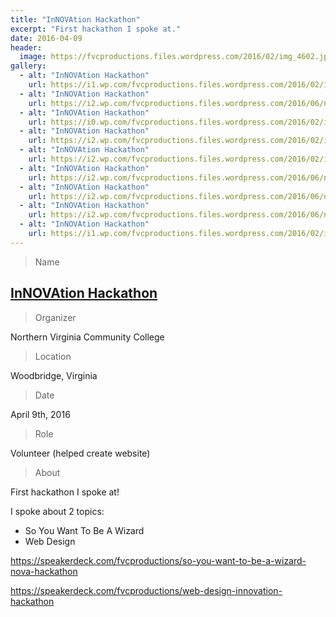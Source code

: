 ```yaml
---
title: "InNOVAtion Hackathon"
excerpt: "First hackathon I spoke at."
date: 2016-04-09
header:
  image: https://fvcproductions.files.wordpress.com/2016/02/img_4602.jpg
gallery:
  - alt: "InNOVAtion Hackathon"
    url: https://i1.wp.com/fvcproductions.files.wordpress.com/2016/02/img_4576.jpg?w=515&h=343&crop&ssl=1&zoom=2
  - alt: "InNOVAtion Hackathon"
    url: https://i2.wp.com/fvcproductions.files.wordpress.com/2016/06/nova-1.jpg?w=227&h=343&crop&ssl=1&zoom=2
  - alt: "InNOVAtion Hackathon"
    url: https://i0.wp.com/fvcproductions.files.wordpress.com/2016/02/img_0986.jpg?w=303&h=227&crop&ssl=1&zoom=2
  - alt: "InNOVAtion Hackathon"
    url: https://i2.wp.com/fvcproductions.files.wordpress.com/2016/02/img_4579.jpg?w=303&h=202&crop&ssl=1&zoom=2
  - alt: "InNOVAtion Hackathon"
    url: https://i2.wp.com/fvcproductions.files.wordpress.com/2016/02/img_0969.jpg?w=303&h=227&crop&ssl=1&zoom=2
  - alt: "InNOVAtion Hackathon"
    url: https://i2.wp.com/fvcproductions.files.wordpress.com/2016/06/nova-2.jpg?w=246&h=163&crop&ssl=1&zoom=2
  - alt: "InNOVAtion Hackathon"
    url: https://i2.wp.com/fvcproductions.files.wordpress.com/2016/06/nova-6.jpg?w=382&h=253&crop&ssl=1&zoom=2
  - alt: "InNOVAtion Hackathon"
    url: https://i2.wp.com/fvcproductions.files.wordpress.com/2016/06/nova-5.jpg?w=360&h=544&crop&ssl=1&zoom=2
  - alt: "InNOVAtion Hackathon"
    url: https://i1.wp.com/fvcproductions.files.wordpress.com/2016/02/img_0975.jpg?w=382&h=287&crop&ssl=1&zoom=2
---
```


> Name

## <a title="InNOVAtion Hackathon" href="http://novahackathon.org" target="_blank">InNOVAtion Hackathon</a>

> Organizer

Northern Virginia Community College

> Location

Woodbridge, Virginia

> Date

April 9th, 2016

> Role

Volunteer (helped create website)

> About

First hackathon I spoke at! 

I spoke about 2 topics:

- So You Want To Be A Wizard
- Web Design

https://speakerdeck.com/fvcproductions/so-you-want-to-be-a-wizard-nova-hackathon

https://speakerdeck.com/fvcproductions/web-design-innovation-hackathon
